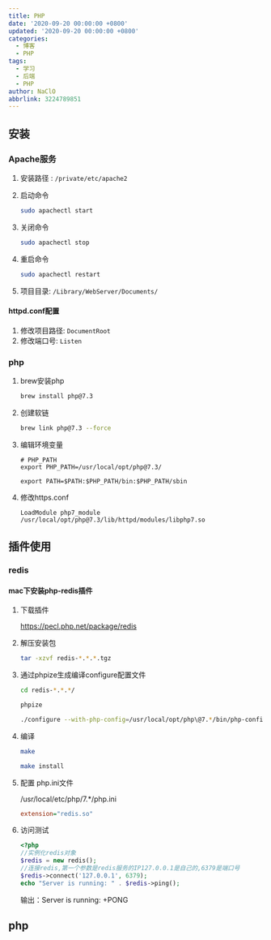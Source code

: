 ```yaml
---
title: PHP
date: '2020-09-20 00:00:00 +0800'
updated: '2020-09-20 00:00:00 +0800'
categories:
  - 博客
  - PHP
tags:
  - 学习
  - 后端
  - PHP
author: NaClO
abbrlink: 3224789851
---
```


## 安装

### Apache服务

1. 安装路径 : ` /private/etc/apache2 `

2. 启动命令

   ````bash
   sudo apachectl start
   ````

3. 关闭命令

   ````bash
   sudo apachectl stop
   ````

4. 重启命令

   ```bash
   sudo apachectl restart
   ```

5. 项目目录: `/Library/WebServer/Documents/`

####  httpd.conf配置

1. 修改项目路径: `DocumentRoot`
2. 修改端口号: `Listen`

### php

1. brew安装php

   ````bash
   brew install php@7.3  
   ````

2. 创建软链

   ````bash
   brew link php@7.3 --force
   ````

3. 编辑环境变量

   ````
   # PHP_PATH
   export PHP_PATH=/usr/local/opt/php@7.3/
   
   export PATH=$PATH:$PHP_PATH/bin:$PHP_PATH/sbin
   ````

4. 修改https.conf

   ````
   LoadModule php7_module /usr/local/opt/php@7.3/lib/httpd/modules/libphp7.so
   ````

## 插件使用

### redis

#### mac下安装php-redis插件

1. 下载插件

   https://pecl.php.net/package/redis

2. 解压安装包

   ````bash
   tar -xzvf redis-*.*.*.tgz
   ````

3. 通过phpize生成编译configure配置文件

   ````bash
   cd redis-*.*.*/
   
   phpize
   
   ./configure --with-php-config=/usr/local/opt/php\@7.*/bin/php-config
   ````

4. 编译

   ````bash
   make
   
   make install
   ````

5. 配置 php.ini文件

   /usr/local/etc/php/7.*/php.ini

   ````ini
   extension="redis.so"
   ````

6. 访问测试

   ````php
   <?php
   //实例化redis对象
   $redis = new redis();
   //连接redis,第一个参数是redis服务的IP127.0.0.1是自己的,6379是端口号
   $redis->connect('127.0.0.1', 6379);
   echo "Server is running: " . $redis->ping();
   ````

   输出：Server is running: +PONG

## php



